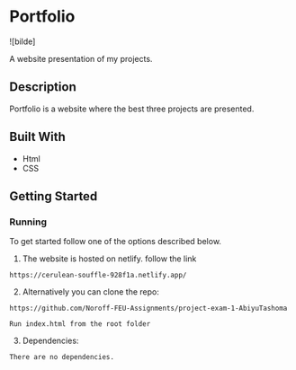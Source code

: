 # Portfolio

![bilde]

A website presentation of my projects.

## Description

Portfolio is a website where the best three projects are presented.

## Built With

- Html
- CSS

## Getting Started

### Running

To get started follow one of the options described below.
   
1. The website is hosted on netlify. follow the link
   
  ```
  https://cerulean-souffle-928f1a.netlify.app/
  ```

2. Alternatively you can clone the repo:
  ```
  https://github.com/Noroff-FEU-Assignments/project-exam-1-AbiyuTashoma 
  ```
  ```
  Run index.html from the root folder
  ```

3. Dependencies:

  ```
  There are no dependencies.
  ```
